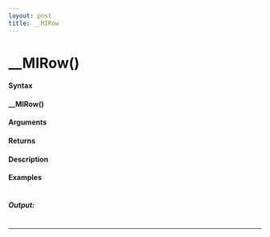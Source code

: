 ```yaml
---
layout: post
title: __MIRow
---
```


# __MIRow()


#### Syntax

#### __MIRow()

#### Arguments

#### Returns

#### Description

#### Examples

```

```

##### Output:

```

```

---